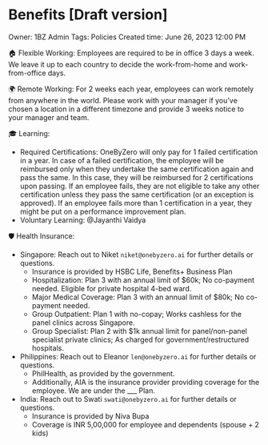 # Benefits [Draft version]

Owner: 1BZ Admin
Tags: Policies
Created time: June 26, 2023 12:00 PM

🏠 Flexible Working: Employees are required to be in office 3 days a week. We leave it up to each country to decide the work-from-home and work-from-office days. 

🌍 Remote Working: For 2 weeks each year, employees can work remotely from anywhere in the world. Please work with your manager if you’ve chosen a location in a different timezone and provide 3 weeks notice to your manager and team.

🎓 Learning: 

- Required Certifications: OneByZero will only pay for 1 failed certification in a year. In case of a failed certification, the employee will be reimbursed only when they undertake the same certification again and pass the same. In this case, they will be reimbursed for 2 certifications upon passing. If an employee fails, they are not eligible to take any other certification unless they pass the same certification (or an exception is approved). If an employee fails more than 1 certification in a year, they might be put on a performance improvement plan.
- Voluntary Learning: @Jayanthi Vaidya

🛡 Health Insurance:

- Singapore: Reach out to Niket `niket@onebyzero.ai` for further details or questions.
    - Insurance is provided by HSBC Life, Benefits+ Business Plan
    - Hospitalization: Plan 3 with an annual limit of $60k; No co-payment needed. Eligible for private hospital 4-bed ward.
    - Major Medical Coverage: Plan 3 with an annual limit of $80k; No co-payment needed.
    - Group Outpatient: Plan 1 with no-copay; Works cashless for the panel clinics across Singapore.
    - Group Specialist: Plan 2 with $1k annual limit for panel/non-panel specialist private clinics; As charged for government/restructured hospitals.
- Philippines: Reach out to Eleanor `len@onebyzero.ai` for further details or questions.
    - PhilHealth, as provided by the government.
    - Additionally, AIA is the insurance provider providing coverage for the employee. We are under the ___ Plan.
- India: Reach out to Swati `swati@onebyzero.ai` for further details or questions.
    - Insurance is provided by Niva Bupa
    - Coverage is INR 5,00,000 for employee and dependents (spouse + 2 kids)